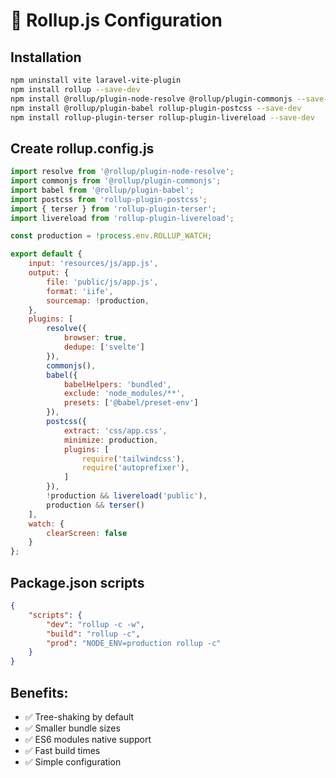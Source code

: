 # 🚀 Rollup.js Configuration

## Installation
```bash
npm uninstall vite laravel-vite-plugin
npm install rollup --save-dev
npm install @rollup/plugin-node-resolve @rollup/plugin-commonjs --save-dev
npm install @rollup/plugin-babel rollup-plugin-postcss --save-dev
npm install rollup-plugin-terser rollup-plugin-livereload --save-dev
```

## Create rollup.config.js
```javascript
import resolve from '@rollup/plugin-node-resolve';
import commonjs from '@rollup/plugin-commonjs';
import babel from '@rollup/plugin-babel';
import postcss from 'rollup-plugin-postcss';
import { terser } from 'rollup-plugin-terser';
import livereload from 'rollup-plugin-livereload';

const production = !process.env.ROLLUP_WATCH;

export default {
    input: 'resources/js/app.js',
    output: {
        file: 'public/js/app.js',
        format: 'iife',
        sourcemap: !production,
    },
    plugins: [
        resolve({
            browser: true,
            dedupe: ['svelte']
        }),
        commonjs(),
        babel({
            babelHelpers: 'bundled',
            exclude: 'node_modules/**',
            presets: ['@babel/preset-env']
        }),
        postcss({
            extract: 'css/app.css',
            minimize: production,
            plugins: [
                require('tailwindcss'),
                require('autoprefixer'),
            ]
        }),
        !production && livereload('public'),
        production && terser()
    ],
    watch: {
        clearScreen: false
    }
};
```

## Package.json scripts
```json
{
    "scripts": {
        "dev": "rollup -c -w",
        "build": "rollup -c",
        "prod": "NODE_ENV=production rollup -c"
    }
}
```

## Benefits:
- ✅ Tree-shaking by default
- ✅ Smaller bundle sizes
- ✅ ES6 modules native support
- ✅ Fast build times
- ✅ Simple configuration
